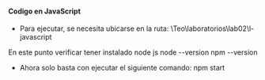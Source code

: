 #### Codigo en JavaScript 

- Para ejecutar, se necesita ubicarse en la ruta: \Teo\laboratorios\lab02\l-javascript

En este punto verificar tener instalado node js
node --version
npm --version

- Ahora solo basta con ejecutar el siguiente comando:
npm start